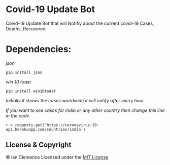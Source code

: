# Covid-19 Update Bot
Covid-19 Update Bot that will Notifiy about the current covid-19 Cases, Deaths, Recovered





# Dependencies:
*json*

```
pip install json
```
*win 10 toast*

```
pip install win10toast
```

*Initially it shows the cases worldwide it will notify after every hour*

*If you want to see cases for india or any other country then change this line in the code*
```
r = requests.get('https://coronavirus-19-api.herokuapp.com/countries/india')
```




## License & Copyright
© Ian Clemence
Licensed under the [MIT License](License)
